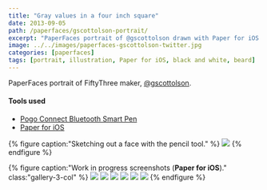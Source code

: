 ```yaml
---
title: "Gray values in a four inch square"
date: 2013-09-05
path: /paperfaces/gscottolson-portrait/
excerpt: "PaperFaces portrait of @gscottolson drawn with Paper for iOS on an iPad."
image: ../../images/paperfaces-gscottolson-twitter.jpg
categories: [paperfaces]
tags: [portrait, illustration, Paper for iOS, black and white, beard]
---
```


PaperFaces portrait of FiftyThree maker, [@gscottolson](https://twitter.com/gscottolson).

#### Tools used

- [Pogo Connect Bluetooth Smart Pen](https://www.amazon.com/gp/product/B009K448L4/ref=as_li_ss_tl?ie=UTF8&camp=1789&creative=390957&creativeASIN=B009K448L4&linkCode=as2&tag=mademist-20)
- [Paper for iOS](https://paper.bywetransfer.com/)

{% figure caption:"Sketching out a face with the pencil tool." %}
[![](../../images/paperfaces-gscottolson-process-1-750.jpg)](../../images/paperfaces-gscottolson-process-1-lg.jpg)
{% endfigure %}

{% figure caption:"Work in progress screenshots (**Paper for iOS**)." class:"gallery-3-col" %}
[![](../../images/paperfaces-gscottolson-process-2-600.jpg)](../../images/paperfaces-gscottolson-process-2-lg.jpg)
[![](../../images/paperfaces-gscottolson-process-3-600.jpg)](../../images/paperfaces-gscottolson-process-3-lg.jpg)
[![](../../images/paperfaces-gscottolson-process-4-600.jpg)](../../images/paperfaces-gscottolson-process-4-lg.jpg)
[![](../../images/paperfaces-gscottolson-process-5-600.jpg)](../../images/paperfaces-gscottolson-process-5-lg.jpg)
[![](../../images/paperfaces-gscottolson-process-6-600.jpg)](../../images/paperfaces-gscottolson-process-6-lg.jpg)
[![](../../images/paperfaces-gscottolson-process-7-600.jpg)](../../images/paperfaces-gscottolson-process-7-lg.jpg)
{% endfigure %}
